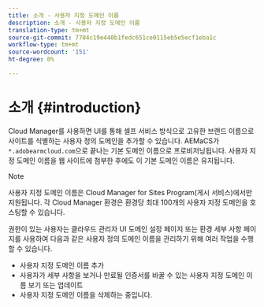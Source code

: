 ```yaml
---
title: 소개 - 사용자 지정 도메인 이름
description: 소개 - 사용자 지정 도메인 이름
translation-type: tm+mt
source-git-commit: 7704c19e440b1fedc651ce0115eb5e5ecf1eba1c
workflow-type: tm+mt
source-wordcount: '151'
ht-degree: 0%

---
```



# 소개 {#introduction}

Cloud Manager를 사용하면 UI를 통해 셀프 서비스 방식으로 고유한 브랜드 이름으로 사이트를 식별하는 사용자 정의 도메인을 추가할 수 있습니다. AEMaCS가 `*.adobearmcloud.com`으로 끝나는 기본 도메인 이름으로 프로비저닝됩니다. 사용자 지정 도메인 이름을 웹 사이트에 첨부한 후에도 이 기본 도메인 이름은 유지됩니다.

>[!NOTE]
>사용자 지정 도메인 이름은 Cloud Manager for Sites Program(게시 서비스)에서만 지원됩니다. 각 Cloud Manager 환경은 환경당 최대 100개의 사용자 지정 도메인을 호스팅할 수 있습니다.

권한이 있는 사용자는 클라우드 관리자 UI 도메인 설정 페이지 또는 환경 세부 사항 페이지를 사용하여 다음과 같은 사용자 정의 도메인 이름을 관리하기 위해 여러 작업을 수행할 수 있습니다.

* 사용자 지정 도메인 이름 추가
* 사용자가 세부 사항을 보거나 만료될 인증서를 바꿀 수 있는 사용자 지정 도메인 이름 보기 또는 업데이트
* 사용자 지정 도메인 이름을 삭제하는 중입니다.